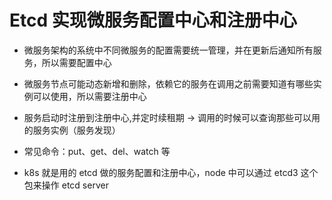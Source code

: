 # Etcd 实现微服务配置中心和注册中心

- 微服务架构的系统中不同微服务的配置需要统一管理，并在更新后通知所有服务，所以需要配置中心

- 微服务节点可能动态新增和删除，依赖它的服务在调用之前需要知道有哪些实例可以使用，所以需要注册中心

- 服务启动时注册到注册中心,并定时续租期 -> 调用的时候可以查询那些可以用的服务实例（服务发现）

- 常见命令：put、get、del、watch 等

- k8s 就是用的 etcd 做的服务配置和注册中心，node 中可以通过 etcd3 这个包来操作 etcd server

